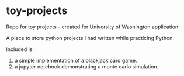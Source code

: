 # toy-projects
Repo for toy projects - created for University of Washington application

A place to store python projects I had written while practicing Python.

Included is:
1. a simple implementation of a blackjack card game.
2. a jupyter notebook demonstrating a monte carlo simulation.
